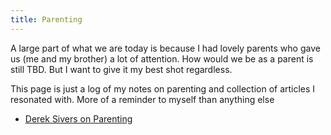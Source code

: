 ```yaml
---
title: Parenting
---
```


A large part of what we are today is because I had lovely parents who gave us (me and my brother) a lot of attention. How would we be as a parent is still TBD. But I want to give it my best shot regardless. 


This page is just a log of my notes on parenting and collection of articles I resonated with. More of a reminder to myself than anything else

- [Derek Sivers on Parenting](https://sive.rs/pa)